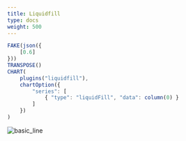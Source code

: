 ```yaml
---
title: Liquidfill
type: docs
weight: 500
---
```


```js
FAKE(json({
    [0.6]
}))
TRANSPOSE()
CHART(
    plugins("liquidfill"),
    chartOption({
        "series": [
            { "type": "liquidFill", "data": column(0) }
        ]
    })
)
```

![basic_line](../../img/liquidfill_still.jpg)
